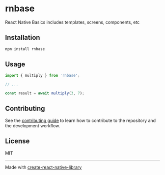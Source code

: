 # rnbase

React Native Basics includes templates, screens, components, etc

## Installation

```sh
npm install rnbase
```

## Usage

```js
import { multiply } from 'rnbase';

// ...

const result = await multiply(3, 7);
```

## Contributing

See the [contributing guide](CONTRIBUTING.md) to learn how to contribute to the repository and the development workflow.

## License

MIT

---

Made with [create-react-native-library](https://github.com/callstack/react-native-builder-bob)
